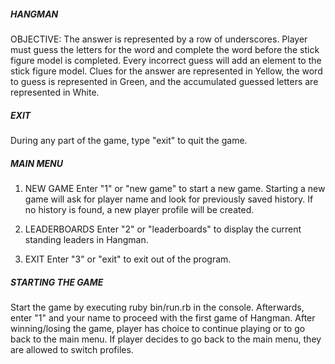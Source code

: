 
##### HANGMAN #####
  OBJECTIVE: The answer is represented by a row of underscores. Player must guess the letters for the word and complete the word before the stick figure model is completed. Every incorrect guess will add an element to the stick figure model. Clues for the answer are represented in Yellow, the word to guess is represented in Green, and the accumulated guessed letters are represented in White.

##### EXIT #####
  During any part of the game, type "exit" to quit the game.

##### MAIN MENU #####
  1. NEW GAME
     Enter "1" or "new game" to start a new game. Starting a new game will ask for player name and look for previously saved history. If no history is found, a new player profile will be created.

  2. LEADERBOARDS
     Enter "2" or "leaderboards" to display the current standing leaders in Hangman.

  3. EXIT
     Enter "3" or "exit" to exit out of the program.

##### STARTING THE GAME #####
  Start the game by executing ruby bin/run.rb in the console. Afterwards, enter "1" and your name to proceed with the first game of Hangman. After winning/losing the game, player has choice to continue playing or to go back to the main menu. If player decides to go back to the main menu, they are allowed to switch profiles.
